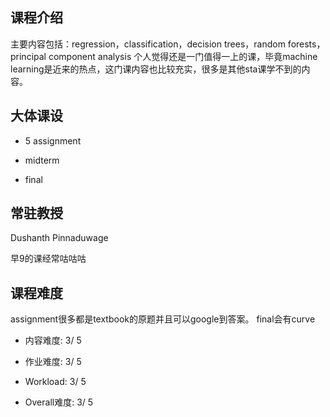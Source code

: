 ## 课程介绍

主要内容包括：regression，classification，decision trees，random forests，principal component analysis
个人觉得还是一门值得一上的课，毕竟machine learning是近来的热点，这门课内容也比较充实，很多是其他sta课学不到的内容。

## 大体课设

- 5 assignment

- midterm

- final

## 常驻教授

Dushanth Pinnaduwage

早9的课经常咕咕咕

## 课程难度

assignment很多都是textbook的原题并且可以google到答案。
final会有curve

- 内容难度:  3/ 5

- 作业难度:  3/ 5

- Workload:  3/ 5

- Overall难度:  3/ 5
